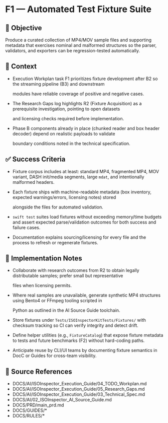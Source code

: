 # F1 — Automated Test Fixture Suite

## 🎯 Objective

Produce a curated collection of MP4/MOV sample files and supporting metadata that exercises nominal and malformed
structures so the parser, validators, and exporters can be regression-tested automatically.

## 🧩 Context

- Execution Workplan task F1 prioritizes fixture development after B2 so the streaming pipeline (B3) and downstream

  modules have reliable coverage of positive and negative cases.

- The Research Gaps log highlights R2 (Fixture Acquisition) as a prerequisite investigation, pointing to open datasets

  and licensing checks required before implementation.

- Phase B components already in place (chunked reader and box header decoder) depend on realistic payloads to validate

  boundary conditions noted in the technical specification.

## ✅ Success Criteria

- Fixture corpus includes at least: standard MP4, fragmented MP4, MOV variant, DASH init/media segments, large `mdat`, and intentionally malformed headers.

- Each fixture ships with machine-readable metadata (box inventory, expected warnings/errors, licensing notes) stored

  alongside the files for automated validation.

- `swift test` suites load fixtures without exceeding memory/time budgets and assert expected parse/validation outcomes for both success and failure cases.

- Documentation explains sourcing/licensing for every file and the process to refresh or regenerate fixtures.

## 🔧 Implementation Notes

- Collaborate with research outcomes from R2 to obtain legally distributable samples; prefer small but representative

  files when licensing permits.

- Where real samples are unavailable, generate synthetic MP4 structures using Bento4 or FFmpeg tooling scripted in

  Python as outlined in the AI Source Guide toolchain.

- Store fixtures under `Tests/ISOInspectorKitTests/Fixtures/` with checksum tracking so CI can verify integrity and detect drift.

- Define helper utilities (e.g., `FixtureCatalog`) that expose fixture metadata to tests and future benchmarks (F2) without hard-coding paths.

- Anticipate reuse by CLI/UI teams by documenting fixture semantics in DocC or Guides for cross-team visibility.

## 🧠 Source References

- DOCS/AI/ISOInspector_Execution_Guide/04_TODO_Workplan.md
- DOCS/AI/ISOInspector_Execution_Guide/05_Research_Gaps.md
- DOCS/AI/ISOInspector_Execution_Guide/03_Technical_Spec.md
- DOCS/AI/02_ISOInspector_AI_Source_Guide.md
- DOCS/PRD/main_prd.md
- DOCS/GUIDES/*
- DOCS/RULES/*
